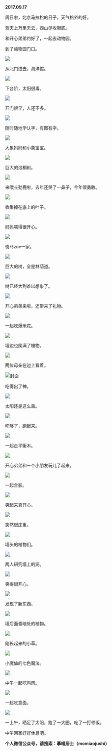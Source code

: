 
          
**2017.09.17**

周日啦，北京马拉松的日子，天气格外的好。

蓝天上万里无云，西山尽收眼底。

和开心弟弟约好了，一起去动物园。

到了动物园门口。


![](http://wx3.sinaimg.cn/large/627d9660ly1fjmk9dooy9j20yg0mz0ub.jpg)


从北门进去，海洋馆。


![](http://wx3.sinaimg.cn/large/627d9660ly1fjmk9aq3kbj20yg0mzq74.jpg)


下台阶，太阳很毒。


![](http://wx3.sinaimg.cn/large/627d9660ly1fjmk9gy44kj20yg0mzwhf.jpg)


开门很早，人还不多。


![](http://wx3.sinaimg.cn/large/627d9660ly1fjmk9hnb9sj20yg0mzjwr.jpg)


随时随地学认字，有图有字。


![](http://wx3.sinaimg.cn/large/627d9660ly1fjmk9cxg95j20yg0mzgqy.jpg)


大象妈妈和小象宝宝。


![](http://wx3.sinaimg.cn/large/627d9660ly1fjmk9d3zijj20yg0mzn0n.jpg)


巨大的泡桐树。


![](http://wx3.sinaimg.cn/large/627d9660ly1fjmk9eiq3yj20yg0mzdpp.jpg)


来喂长劲鹿啦，去年还哭了一鼻子，今年很勇敢。


![](http://wx3.sinaimg.cn/large/627d9660ly1fjmk9ecfeyj20yg0mzjxl.jpg)


收集掉在底上的叶子。


![](http://wx3.sinaimg.cn/large/627d9660ly1fjmk9ewp9gj20yg0mzaem.jpg)


妈妈喂得很开心。


![](http://wx3.sinaimg.cn/large/627d9660ly1fjmk9g260mj20yg0mz7ax.jpg)


斑马zoe一家。


![](http://wx3.sinaimg.cn/large/627d9660ly1fjmk9cd1dzj20yg0mzthj.jpg)


巨大的树，全是林荫道。


![](http://wx3.sinaimg.cn/large/627d9660ly1fjmk9b53ixj20yg0mzk13.jpg)


树已经大到难以想象了。


![](http://wx3.sinaimg.cn/large/627d9660ly1fjmk9e2dlnj20yg0mz125.jpg)


开心弟弟来啦，还带来了礼物。


![](http://wx3.sinaimg.cn/large/627d9660ly1fjmk9f36bhj20yg0mzjwm.jpg)


一起吃爆米花。


![](http://wx3.sinaimg.cn/large/627d9660ly1fjmk9eorwsj20yg0mzwhq.jpg)


墙边也爬满了植物。


![](http://wx3.sinaimg.cn/large/627d9660ly1fjmk9bpsvyj20yg0mz798.jpg)


两位母亲在边上看着。


![](http://wx3.sinaimg.cn/large/627d9660ly1fjmk9fu9x2j20yg0mz0x6.jpg)封面


吃得出了神。


![](http://wx3.sinaimg.cn/large/627d9660ly1fjmk9axkt2j20yg0mz41k.jpg)


太阳还是这么毒。


![](http://wx3.sinaimg.cn/large/627d9660ly1fjmk9huaguj20yg0mzafc.jpg)


吃够了，跑起来。


![](http://wx3.sinaimg.cn/large/627d9660ly1fjmk9h4gzuj20yg0mzdj8.jpg)


一起走平衡木。


![](http://wx3.sinaimg.cn/large/627d9660ly1fjmk9f9vxij20yg0mztdn.jpg)


开心弟弟和一个小朋友玩儿了起来。


![](http://wx3.sinaimg.cn/large/627d9660ly1fjmk9bwaqtj20yg0mz0vy.jpg)


一起合影。


![](http://wx3.sinaimg.cn/large/627d9660ly1fjmk9gaqfzj20yg0mztdw.jpg)


笑起来真开心。


![](http://wx3.sinaimg.cn/large/627d9660ly1fjmk9dt00tj20yg0mzn1j.jpg)


突然很庄重。


![](http://wx3.sinaimg.cn/large/627d9660ly1fjmk9bi7eyj20yg0mzdic.jpg)


墙头的植物们。


![](http://wx3.sinaimg.cn/large/627d9660ly1fjmk9dacrhj20yg0mzjw2.jpg)


两人研究墙上的洞。


![](http://wx3.sinaimg.cn/large/627d9660ly1fjmk9dh944j20yg0mztct.jpg)


笑得很开心。


![](http://wx3.sinaimg.cn/large/627d9660ly1fjmk9fhri8j20yg0mz76s.jpg)


发现了新东西。


![](http://wx3.sinaimg.cn/large/627d9660ly1fjmk9c4y8pj20yg0mztaw.jpg)


墙后面昏暗处的植物。


![](http://wx3.sinaimg.cn/large/627d9660ly1fjmk9bbsskj20yg0mzdkh.jpg)


刚长起来的小草。


![](http://wx3.sinaimg.cn/large/627d9660ly1fjmk9gpmjwj20yg0mz429.jpg)


小魔仙的七色魔法。


![](http://wx3.sinaimg.cn/large/627d9660ly1fjmk9ghhh0j20yg0mzq4c.jpg)


中午一起吃鸡肉。


![](http://wx3.sinaimg.cn/large/627d9660ly1fjmk9hhfgtj20yg0mz41s.jpg)


一起吃意面。


![](http://wx3.sinaimg.cn/large/627d9660ly1fjmk9clj4xj20yg0mzjtv.jpg)


一上午，晒足了太阳，跑了一大圈，吃了一打顿饭。

中午回家好好休息吧。


**个人微信公众号，请搜索：摹喵居士（momiaojushi）**

        